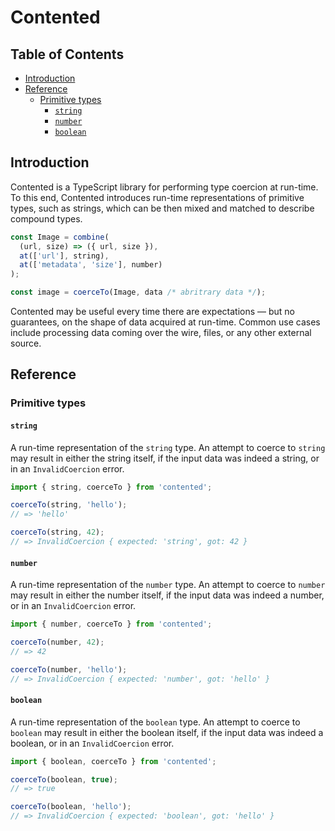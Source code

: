 # Contented

## Table of Contents

- [Introduction](#introduction)
- [Reference](#reference)
  - [Primitive types](#primitive-types)
    - [`string`](#string)
    - [`number`](#number)
    - [`boolean`](#boolean)

## Introduction

Contented is a TypeScript library for performing type coercion at run-time. To this end, Contented introduces run-time representations of primitive types, such as strings, which can be then mixed and matched to describe compound types.

```typescript
const Image = combine(
  (url, size) => ({ url, size }),
  at(['url'], string),
  at(['metadata', 'size'], number)
);

const image = coerceTo(Image, data /* abritrary data */);
```

Contented may be useful every time there are expectations — but no guarantees, on the shape of data acquired at run-time. Common use cases include processing data coming over the wire, files, or any other external source.

## Reference

### Primitive types

#### `string`

A run-time representation of the `string` type. An attempt to coerce to `string` may result in either the string itself, if the input data was indeed a string, or in an `InvalidCoercion` error.

```typescript
import { string, coerceTo } from 'contented';

coerceTo(string, 'hello');
// => 'hello'

coerceTo(string, 42);
// => InvalidCoercion { expected: 'string', got: 42 }
```

#### `number`

A run-time representation of the `number` type. An attempt to coerce to `number` may result in either the number itself, if the input data was indeed a number, or in an `InvalidCoercion` error.

```typescript
import { number, coerceTo } from 'contented';

coerceTo(number, 42);
// => 42

coerceTo(number, 'hello');
// => InvalidCoercion { expected: 'number', got: 'hello' }
```

#### `boolean`

A run-time representation of the `boolean` type. An attempt to coerce to `boolean` may result in either the boolean itself, if the input data was indeed a boolean, or in an `InvalidCoercion` error.

```typescript
import { boolean, coerceTo } from 'contented';

coerceTo(boolean, true);
// => true

coerceTo(boolean, 'hello');
// => InvalidCoercion { expected: 'boolean', got: 'hello' }
```
